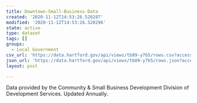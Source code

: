 ```yaml
---
title: Downtown-Small-Business-Data
created: '2020-11-12T14:53:26.520287'
modified: '2020-11-12T14:53:26.520296'
state: active
type: dataset
tags: []
groups:
  - Local Government
csv_url: 'https://data.hartford.gov/api/views/tb89-y7b5/rows.csv?accessType=DOWNLOAD'
json_url: 'https://data.hartford.gov/api/views/tb89-y7b5/rows.json?accessType=DOWNLOAD'
layout: post

---
```

Data provided by the Community & Small Business Development Division of Development Services. Updated Annually.
